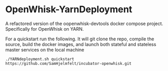 # OpenWhisk-YarnDeployment

A refactored version of the oopenwhisk-devtools docker compose project. Specifically for OpenWhisk on YARN.

For a quickstart run the following. It will git clone the repo, compile the source, build the docker images, and launch both stateful and stateless master services on the local machine
```
./YARNdeployment.sh quickstart https://github.com/SamHjelmfelt/incubator-openwhisk.git
```

